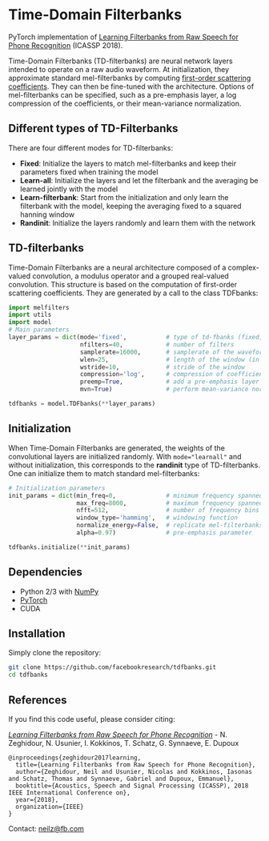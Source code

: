 # Time-Domain Filterbanks

PyTorch implementation of [Learning Filterbanks from Raw Speech for Phone Recognition](https://arxiv.org/abs/1711.01161) (ICASSP 2018).

Time-Domain Filterbanks (TD-filterbanks) are neural network layers intended to operate on a raw audio waveform. At initialization, they approximate standard mel-filterbanks by computing [first-order scattering coefficients](https://arxiv.org/abs/1304.6763). They can then be fine-tuned with the architecture. Options of mel-filterbanks can be specified, such as a pre-emphasis layer, a log compression of the coefficients, or their mean-variance normalization.

## Different types of TD-Filterbanks
There are four different modes for TD-filterbanks:
* **Fixed**: Initialize the layers to match mel-filterbanks and keep their parameters fixed when training the model
* **Learn-all**: Initialize the layers and let the filterbank and the averaging be learned jointly with the model
* **Learn-filterbank**: Start from the initialization and only learn the filterbank with the model, keeping the averaging fixed to a squared hanning window
* **Randinit**: Initialize the layers randomly and learn them with the network

## TD-filterbanks

Time-Domain Filterbanks are a neural architecture composed of a complex-valued convolution, a modulus operator and a grouped real-valued convolution. This structure is based on the computation of first-order scattering coefficients. They are generated by a call to the class TDFbanks:

```python
import melfilters
import utils
import model
# Main parameters
layer_params = dict(mode='fixed',           # type of td-fbanks (fixed, learnall, learnfbanks)
                    nfilters=40,            # number of filters
                    samplerate=16000,       # samplerate of the waveform
                    wlen=25,                # length of the window (in milliseconds)
                    wstride=10,             # stride of the window
                    compression='log',      # compression of coefficients (log or None)
                    preemp=True,            # add a pre-emphasis layer below the td-fbanks
                    mvn=True)               # perform mean-variance normalization per utterance on the coefficients

tdfbanks = model.TDFbanks(**layer_params)
```

## Initialization

When Time-Domain Filterbanks are generated, the weights of the convolutional layers are initialized randomly. With `mode="learnall"` and without initialization, this corresponds to the **randinit** type of TD-filterbanks. One can initialize them to match standard mel-filterbanks:

```python
# Initialization parameters
init_params = dict(min_freq=0,              # minimum frequency spanned by the filters
                   max_freq=8000,           # maximum frequency spanned by the filters
                   nfft=512,                # number of frequency bins for the mel-filterbanks to replicate
                   window_type='hamming',   # windowing function
                   normalize_energy=False,  # replicate mel-filterbanks normalized or energy or that peak at 1
                   alpha=0.97)              # pre-emphasis parameter

tdfbanks.initialize(**init_params)
```

## Dependencies
* Python 2/3 with [NumPy](http://www.numpy.org/)
* [PyTorch](http://pytorch.org/)
* CUDA

## Installation

Simply clone the repository:

```bash
git clone https://github.com/facebookresearch/tdfbanks.git
cd tdfbanks
```

## References

If you find this code useful, please consider citing:

[*Learning Filterbanks from Raw Speech for Phone Recognition*](https://arxiv.org/abs/1711.01161) - N. Zeghidour, N. Usunier, I. Kokkinos, T. Schatz, G. Synnaeve, E. Dupoux

```
@inproceedings{zeghidour2017learning,
  title={Learning Filterbanks from Raw Speech for Phone Recognition},
  author={Zeghidour, Neil and Usunier, Nicolas and Kokkinos, Iasonas and Schatz, Thomas and Synnaeve, Gabriel and Dupoux, Emmanuel},
  booktitle={Acoustics, Speech and Signal Processing (ICASSP), 2018 IEEE International Conference on},
  year={2018},
  organization={IEEE}
}
```
Contact: [neilz@fb.com](mailto:neilz@fb.com)
